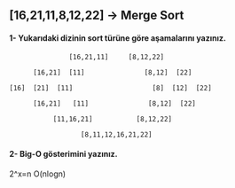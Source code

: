 
## [16,21,11,8,12,22] -> Merge Sort

#### 1- Yukarıdaki dizinin sort türüne göre aşamalarını yazınız.
   
                   [16,21,11]     [8,12,22]

          [16,21]  [11]               [8,12]  [22]

    [16]  [21]  [11]                    [8]  [12]  [22]

          [16,21]   [11]               [8,12]  [22]
    
               [11,16,21]           [8,12,22] 

                      [8,11,12,16,21,22]
                      

#### 2- Big-O gösterimini yazınız.
  
  2^x=n
  O(nlogn)
